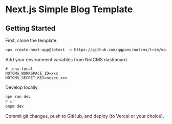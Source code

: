 # Next.js Simple Blog Template

## Getting Started

First, clone the template:

```bash
npx create-next-app@latest -e https://github.com/qqpann/notcms/tree/main/examples/nextjs-simple-blog-template
```

Add your environment variables from NotCMS dashboard.

```.env.local
# .env.local
NOTCMS_WORKSPACE_ID=xxx
NOTCMS_SECRET_KEY=ncsec_xxx
```

Develop locally.

```bash
npm run dev
# or
pnpm dev
```

Commit git changes, push to GitHub, and deploy (to Vercel or your choice).
